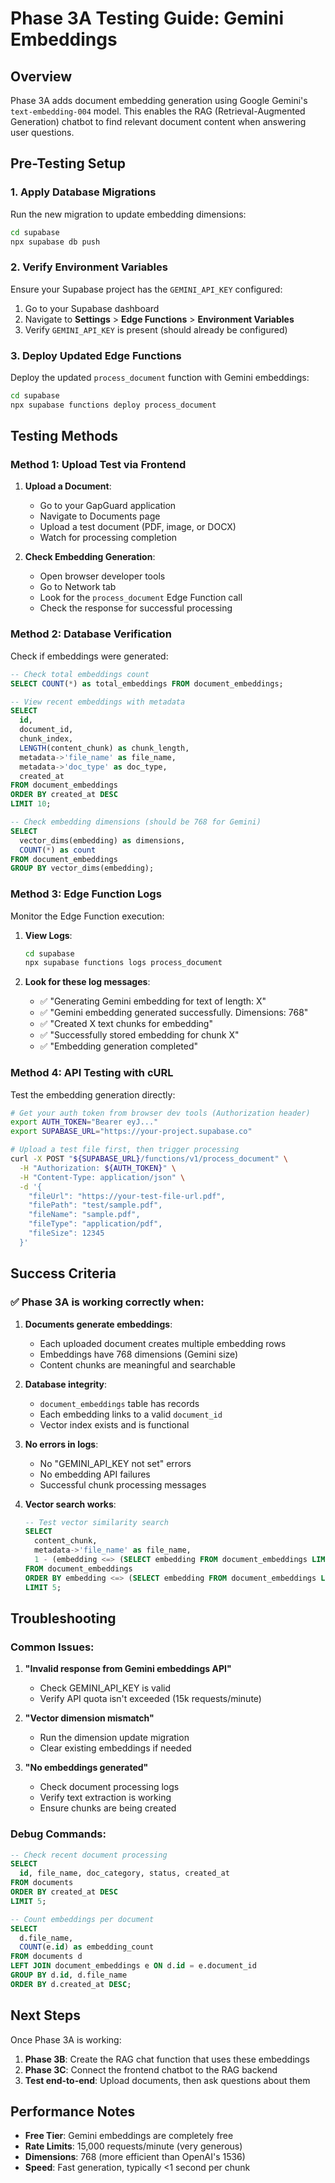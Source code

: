 # Phase 3A Testing Guide: Gemini Embeddings

## Overview
Phase 3A adds document embedding generation using Google Gemini's `text-embedding-004` model. This enables the RAG (Retrieval-Augmented Generation) chatbot to find relevant document content when answering user questions.

## Pre-Testing Setup

### 1. Apply Database Migrations
Run the new migration to update embedding dimensions:

```bash
cd supabase
npx supabase db push
```

### 2. Verify Environment Variables
Ensure your Supabase project has the `GEMINI_API_KEY` configured:

1. Go to your Supabase dashboard
2. Navigate to **Settings** > **Edge Functions** > **Environment Variables**
3. Verify `GEMINI_API_KEY` is present (should already be configured)

### 3. Deploy Updated Edge Functions
Deploy the updated `process_document` function with Gemini embeddings:

```bash
cd supabase
npx supabase functions deploy process_document
```

## Testing Methods

### Method 1: Upload Test via Frontend

1. **Upload a Document**:
   - Go to your GapGuard application
   - Navigate to Documents page
   - Upload a test document (PDF, image, or DOCX)
   - Watch for processing completion

2. **Check Embedding Generation**:
   - Open browser developer tools
   - Go to Network tab
   - Look for the `process_document` Edge Function call
   - Check the response for successful processing

### Method 2: Database Verification

Check if embeddings were generated:

```sql
-- Check total embeddings count
SELECT COUNT(*) as total_embeddings FROM document_embeddings;

-- View recent embeddings with metadata
SELECT 
  id,
  document_id,
  chunk_index,
  LENGTH(content_chunk) as chunk_length,
  metadata->'file_name' as file_name,
  metadata->'doc_type' as doc_type,
  created_at
FROM document_embeddings 
ORDER BY created_at DESC 
LIMIT 10;

-- Check embedding dimensions (should be 768 for Gemini)
SELECT 
  vector_dims(embedding) as dimensions,
  COUNT(*) as count
FROM document_embeddings 
GROUP BY vector_dims(embedding);
```

### Method 3: Edge Function Logs

Monitor the Edge Function execution:

1. **View Logs**:
   ```bash
   cd supabase
   npx supabase functions logs process_document
   ```

2. **Look for these log messages**:
   - ✅ "Generating Gemini embedding for text of length: X"
   - ✅ "Gemini embedding generated successfully. Dimensions: 768"
   - ✅ "Created X text chunks for embedding"
   - ✅ "Successfully stored embedding for chunk X"
   - ✅ "Embedding generation completed"

### Method 4: API Testing with cURL

Test the embedding generation directly:

```bash
# Get your auth token from browser dev tools (Authorization header)
export AUTH_TOKEN="Bearer eyJ..."
export SUPABASE_URL="https://your-project.supabase.co"

# Upload a test file first, then trigger processing
curl -X POST "${SUPABASE_URL}/functions/v1/process_document" \
  -H "Authorization: ${AUTH_TOKEN}" \
  -H "Content-Type: application/json" \
  -d '{
    "fileUrl": "https://your-test-file-url.pdf",
    "filePath": "test/sample.pdf", 
    "fileName": "sample.pdf",
    "fileType": "application/pdf",
    "fileSize": 12345
  }'
```

## Success Criteria

### ✅ Phase 3A is working correctly when:

1. **Documents generate embeddings**:
   - Each uploaded document creates multiple embedding rows
   - Embeddings have 768 dimensions (Gemini size)
   - Content chunks are meaningful and searchable

2. **Database integrity**:
   - `document_embeddings` table has records
   - Each embedding links to a valid `document_id`
   - Vector index exists and is functional

3. **No errors in logs**:
   - No "GEMINI_API_KEY not set" errors
   - No embedding API failures
   - Successful chunk processing messages

4. **Vector search works**:
   ```sql
   -- Test vector similarity search
   SELECT 
     content_chunk,
     metadata->'file_name' as file_name,
     1 - (embedding <=> (SELECT embedding FROM document_embeddings LIMIT 1)) as similarity
   FROM document_embeddings 
   ORDER BY embedding <=> (SELECT embedding FROM document_embeddings LIMIT 1)
   LIMIT 5;
   ```

## Troubleshooting

### Common Issues:

1. **"Invalid response from Gemini embeddings API"**
   - Check GEMINI_API_KEY is valid
   - Verify API quota isn't exceeded (15k requests/minute)

2. **"Vector dimension mismatch"**
   - Run the dimension update migration
   - Clear existing embeddings if needed

3. **"No embeddings generated"**
   - Check document processing logs
   - Verify text extraction is working
   - Ensure chunks are being created

### Debug Commands:

```sql
-- Check recent document processing
SELECT 
  id, file_name, doc_category, status, created_at
FROM documents 
ORDER BY created_at DESC 
LIMIT 5;

-- Count embeddings per document
SELECT 
  d.file_name,
  COUNT(e.id) as embedding_count
FROM documents d
LEFT JOIN document_embeddings e ON d.id = e.document_id
GROUP BY d.id, d.file_name
ORDER BY d.created_at DESC;
```

## Next Steps

Once Phase 3A is working:

1. **Phase 3B**: Create the RAG chat function that uses these embeddings
2. **Phase 3C**: Connect the frontend chatbot to the RAG backend
3. **Test end-to-end**: Upload documents, then ask questions about them

## Performance Notes

- **Free Tier**: Gemini embeddings are completely free
- **Rate Limits**: 15,000 requests/minute (very generous)
- **Dimensions**: 768 (more efficient than OpenAI's 1536)
- **Speed**: Fast generation, typically <1 second per chunk 